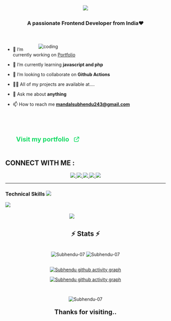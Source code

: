 
<h1 align="center">
    <img src="https://readme-typing-svg.herokuapp.com/?font=Righteous&size=35&center=true&vCenter=true&width=500&height=70&duration=4000&lines=Hey+There!+👋;+I'm+SUBHENDU+MANDAL;+Frontend+Developer;+UI/UX+Designer;+Open+Source+Contributor;+From+INDIA❤️" />
</h1>


<h3 align="center">A passionate Frontend Developer from India❤️</h3><br/><br/>
<img align="right" alt="coding" width="400" src="https://user-images.githubusercontent.com/55389276/140866485-8fb1c876-9a8f-4d6a-98dc-08c4981eaf70.gif" style="padding-top: 5px;">

- 🔭 I’m currently working on [Portfolio ](https://github.com/Subhendu-07/)

- 🌱 I’m currently learning **javascript and php**

- 👯 I’m looking to collaborate on **Github Actions**


- 👨‍💻 All of my projects are available at....

- 💬 Ask me about **anything**

- 📫 How to reach me **mandalsubhendu243@gmail.com**
  <br/>
  <br/>
  <br/>


  <div align="center" style="display: flex; align-items: center; gap: 15px; margin: 50px 10px;">
  <a href="https://subhendumandal.vercel.app/" target="_blank" style="text-decoration: none; font-weight: bold; color: #16db65; font-size: 20px;">Visit my portfolio</a>
  <img src="link.png" alt="Portfolio Image" style="height: auto; max-width: 100px;"> 
</div>




<div align="center"> 
<h2 align="left">CONNECT WITH ME :</h2>
  <a href="https://www.linkedin.com/in/subhendu-mandal-523009308/" target="_blank">
    <img src="https://img.shields.io/badge/LinkedIn-0077B5?style=for-the-badge&logo=linkedin&logoColor=white" target="_blank" />
  </a>
  <a href="mailto:mandalsubhendu243@gmail.com">
    <img src="https://img.shields.io/badge/Gmail-333333?style=for-the-badge&logo=gmail&logoColor=red" />
  </a>
  <a href="https://x.com/SubhenduM28499"  target="_blank">
        <img src="https://img.shields.io/badge/Twitter-59B2F4?style=for-the-badge&logo=x&logoColor=ffffff" target="_blank">
  </a>
  <a href="https://www.instagram.com/s_u_b_h_e_n_d_u_._07/"  target="_blank">
      <img src="https://img.shields.io/badge/Instagram-dc2743?style=for-the-badge&logo=instagram&logoColor=ffffff ">
  </a>
  <a href="https://www.facebook.com/Subhendu.Mandal.07" target="_blank">
      <img src="https://img.shields.io/badge/Facebook-0000ff?style=for-the-badge&logo=facebook&logoColor=ffffff" >
  </a>
</div>

 <hr/>

### Technical Skills  <img src='https://user-images.githubusercontent.com/74038190/206662607-d9e7591e-bbf9-42f9-9386-29efc927bc16.gif' width="20">


<div >
  <img  src="https://skillicons.dev/icons?i=python,c,javascript,php" /> <br/> <br/>
    &nbsp; &nbsp; &nbsp; &nbsp; &nbsp;&nbsp; &nbsp; &nbsp; &nbsp; &nbsp;  &nbsp; &nbsp; &nbsp; &nbsp;  &nbsp; &nbsp; &nbsp; &nbsp;  &nbsp; &nbsp; &nbsp; &nbsp; &nbsp; &nbsp; &nbsp; &nbsp;
<img  src="https://skillicons.dev/icons?i=tailwind,html,css,bootstrap," />
</div>

<h2 align="center">⚡ Stats ⚡</h2>
<br>
<div align=center>
    <img width=400 align="center" src="https://github-readme-stats.vercel.app/api?username=Subhendu-07&count_private=true&show_icons=true&theme=react&rank_icon=github&border_radius=10" alt="Subhendu-07" />
     <img width=400 align="center" src="https://github-readme-streak-stats.herokuapp.com/?user=Subhendu-07&theme=react" alt="Subhendu-07" />
    <br/>
    <br/>

[![Subhendu github activity graph](https://github-readme-activity-graph.vercel.app/graph?username=Subhendu-07&bg_color=transparent&title_color=ffffff&theme=github-compact&hide_border=false#gh-dark-mode-only)](https://github.com/Subhendu-07#gh-dark-mode-only)

<!-- Light Mode -->

[![Subhendu github activity graph](https://github-readme-activity-graph.vercel.app/graph?username=Subhendu-07&bg_color=000000&title_color=ffffff&theme=github-compact&hide_border=false#gh-light-mode-only)](https://github.com/Subhendu-07#gh-light-mode-only)

<br>

<p align="center"> <img src="https://komarev.com/ghpvc/?username=Subhendu-07&label=Profile%20views&color=16DB65&style=flat&width=50px" alt="Subhendu-07" /> </p>
<p style="font-weight: bold; font-size: 20px">Thanks for visiting..</p>
</div>

